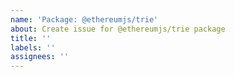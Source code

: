 ```yaml
---
name: 'Package: @ethereumjs/trie'
about: Create issue for @ethereumjs/trie package
title: ''
labels: ''
assignees: ''
---
```

